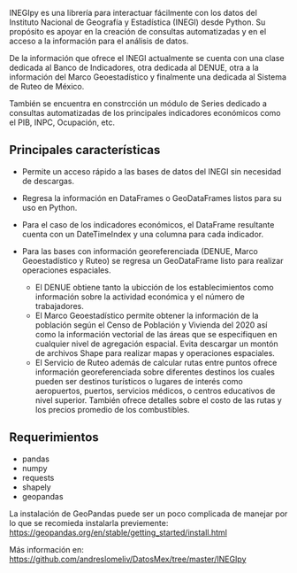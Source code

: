 INEGIpy es una librería para interactuar fácilmente con los datos del Instituto Nacional de Geografía y Estadística (INEGI) desde Python. Su propósito es apoyar en la creación de consultas automatizadas y  en el acceso a la información para el análisis de datos. 

De la información que ofrece el INEGI actualmente se cuenta con una clase dedicada al Banco de Indicadores, otra dedicada al DENUE, otra a la información del Marco Geoestadístico y finalmente una dedicada al Sistema de Ruteo de México.

También se encuentra en constrcción un módulo de Series dedicado a consultas automatizadas de los principales indicadores económicos como el PIB, INPC, Ocupación, etc. 

## Principales características

* Permite un acceso rápido a las bases de datos del INEGI sin necesidad de descargas.
* Regresa la información en DataFrames o GeoDataFrames listos para su uso en Python.
* Para el caso de los indicadores económicos, el DataFrame resultante cuenta con un DateTimeIndex y una columna para cada indicador.
* Para las bases con información georeferenciada (DENUE, Marco Geoestadístico y Ruteo) se regresa un GeoDataFrame listo para realizar operaciones espaciales. 

    * El DENUE obtiene tanto la ubicción de los establecimientos como información sobre la actividad económica y el número de trabajadores.
    * El Marco Geoestadístico permite obtener la información de la población según el Censo de Población y Vivienda del 2020 así como la información vectorial de las áreas que se especifiquen en cualquier nivel de agregación espacial. Evita descargar un montón de archivos Shape para realizar mapas y operaciones espaciales.
    * El Servicio de Ruteo además de calcular rutas entre puntos ofrece información georeferenciada sobre diferentes destinos los cuales pueden ser destinos turísticos o lugares de interés como aeropuertos, puertos, servicios médicos, o centros educativos de nivel superior. También ofrece detalles sobre el costo de las rutas y los precios promedio de los combustibles. 

## Requerimientos

* pandas
* numpy
* requests
* shapely
* geopandas

La instalación de GeoPandas puede ser un poco complicada de manejar por lo que se recomieda instalarla previemente: https://geopandas.org/en/stable/getting_started/install.html

Más información en: https://github.com/andreslomeliv/DatosMex/tree/master/INEGIpy